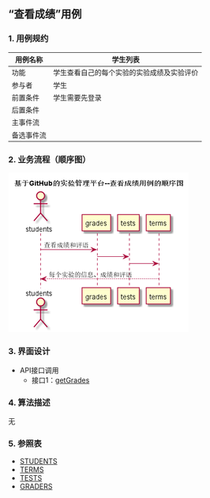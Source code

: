 ## “查看成绩”用例

### 1. 用例规约

用例名称 | 学生列表
---|---
功能 | 学生查看自己的每个实验的实验成绩及实验评价
参与者 | 学生
前置条件 | 学生需要先登录
后置条件 | 
主事件流 | 
备选事件流 | 

### 2. 业务流程（顺序图）
![](../images/查看成绩顺序图.png)
### 3. 界面设计
- API接口调用
    - 接口1：[getGrades](../impl/getGrades.md)

### 4. 算法描述

无

### 5. 参照表
- [STUDENTS](../数据库设计.md)
- [TERMS](../数据库设计.md)
- [TESTS](../数据库设计.md)
- [GRADERS](../数据库设计.md)
